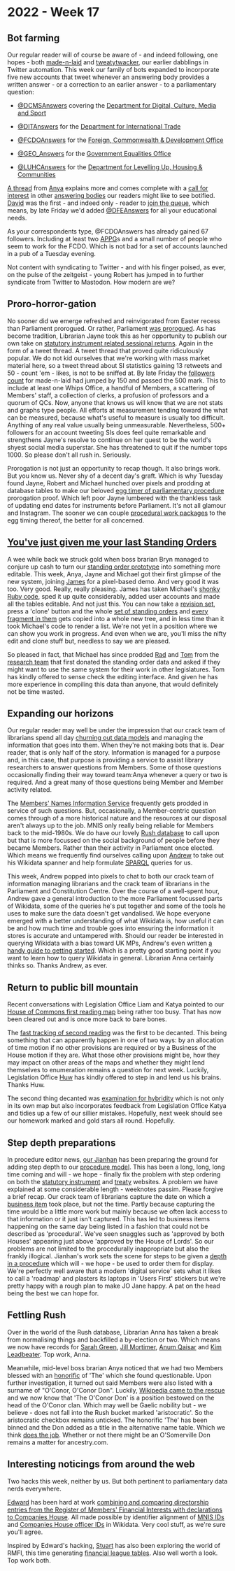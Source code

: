 # 2022 - Week 17

## Bot farming

Our regular reader will of course be aware of - and indeed following, one hopes - both [made-n-laid](https://twitter.com/madenlaid) and [tweatytwacker](https://twitter.com/tweatytwacker), our earlier dabblings in Twitter automation. This week our family of bots expanded to incorporate five new accounts that tweet whenever an answering body provides a written answer - or a correction to an earlier answer - to a parliamentary question:

* [@DCMSAnswers](https://twitter.com/DCMSAnswers) covering the [Department for Digital, Culture, Media and Sport](https://www.gov.uk/government/organisations/department-for-digital-culture-media-sport)

* [@DITAnswers](https://twitter.com/DITAnswers) for the [Department for International Trade](https://www.gov.uk/government/organisations/department-for-international-trade)

* [@FCDOAnswers](https://twitter.com/FCDOAnswers) for the [Foreign, Commonwealth & Development Office](https://www.gov.uk/government/organisations/foreign-commonwealth-development-office)

* [@GEO_Answers](https://twitter.com/GEO_Answers) for the [Government Equalities Office](https://www.gov.uk/government/organisations/government-equalities-office)

* [@LUHCAnswers](https://twitter.com/LUHCAnswers) for the [Department for Levelling Up, Housing & Communities](https://www.gov.uk/government/organisations/department-for-levelling-up-housing-and-communities)

[A thread](https://twitter.com/bitten_/status/1519058552098377735) from [Anya](https://twitter.com/bitten_) explains more and comes complete with a [call for interest](https://twitter.com/bitten_/status/1519059922893352960) in other [answering bodies](https://written-questions.herokuapp.com/answering-bodies) our readers might like to see botified. [David](https://twitter.com/dkernohan) was the first - and indeed only - reader to [join the queue](https://twitter.com/dkernohan/status/1519073675005288449), which means, by late Friday we'd added [@DFEAnswers](https://twitter.com/DFEAnswers) for all your educational needs.

As your correspondents type, @FCDOAnswers has already gained 67 followers. Including at least two [APPG](https://www.parliament.uk/about/mps-and-lords/members/apg/)s and a small number of people who seem to work for the FCDO. Which is not bad for a set of accounts launched in a pub of a Tuesday evening.

Not content with syndicating to Twitter - and with his finger poised, as ever, on the pulse of the zeitgeist - young Robert has jumped in to further syndicate from Twitter to Mastodon. How modern are we?

## Proro-horror-gation

No sooner did we emerge refreshed and reinvigorated from Easter recess than Parliament prorogued. Or rather, Parliament [was prorogued](https://www.supremecourt.uk/cases/docs/uksc-2019-0192-judgment.pdf). As has become tradition, Librarian Jayne took this as her opportunity to publish our own take on [statutory instrument related sessional returns](https://twitter.com/madenlaid/status/1519678119543812096). Again in the form of a tweet thread. A tweet thread that proved quite ridiculously popular. We do not kid ourselves that we're working with mass market material here, so a tweet thread about SI statistics gaining 13 retweets and 50 - count 'em - likes, is not to be sniffed at. By late Friday the [followers count](https://twitter.com/madenlaid/followers) for made-n-laid had jumped by 150 and passed the 500 mark. This to include at least one Whips Office, a handful of Members, a scattering of Members' staff, a collection of clerks, a profusion of professors and a quorum of QCs. Now, anyone that knows us will know that we are not stats and graphs type people. All efforts at measurement tending toward the what can be measured, because what's useful to measure is usually too difficult. Anything of any real value usually being unmeasurable. Nevertheless, 500+ followers for an account tweeting SIs does feel quite remarkable and strengthens Jayne's resolve to continue on her quest to be the world's shyest social media superstar. She has threatened to quit if the number tops 1000. So please don't all rush in. Seriously.

Prorogation is not just an opportunity to recap though. It also brings work. But you know us. Never shy of a decent day's graft. Which is why Tuesday found Jayne, Robert and Michael hunched over pixels and prodding at database tables to make our beloved [egg timer of parliamentary procedure](https://parliament-calendar.herokuapp.com/) prorogation proof. Which left poor Jayne lumbered with the thankless task of updating end dates for instruments before Parliament. It's not all glamour and Instagram. The sooner we can couple [procedural work packages](https://ukparliament.github.io/ontologies/procedure/procedure-ontology.html#d4e222) to the egg timing thereof, the better for all concerned.

## [You've just given me your last Standing Orders](https://www.youtube.com/watch?v=VDIdTC62rQs)

A wee while back we struck gold when boss brarian Bryn managed to conjure up cash to turn our [standing order prototype](https://api.parliament.uk/standing-orders) into something more editable. This week, Anya, Jayne and Michael got their first glimpse of the new system, joining [James](https://twitter.com/jamesjefferies) for a pixel-based demo. And very good it was too. Very good. Really, really pleasing. James has taken Michael's [shonky Ruby code](https://github.com/ukparliament/standing-orders), sped it up quite considerably, added user accounts and made all the tables editable. And not just this. You can now take a [revision set](https://ukparliament.github.io/ontologies/standing-order/standing-order-ontology.html#d4e107), press a 'clone' button and the whole [set of standing orders](https://ukparliament.github.io/ontologies/standing-order/standing-order-ontology.html#d4e118) and [every fragment in them](https://ukparliament.github.io/ontologies/standing-order/standing-order-ontology.html#d4e141) gets copied into a whole new tree, and in less time than it took Michael's code to render a list. We're not yet in a position where we can show you work in progress. And even when we are, you'll miss the nifty edit and clone stuff but, needless to say we are pleased. 

So pleased in fact, that Michael has since prodded [Rad](https://radoslawzubek.com/) and [Tom](https://twitter.com/tomgfleming) from the [research team](https://parlrulesdata.org/) that first donated the standing order data and asked if they might want to use the same system for their work in other legislatures. Tom has kindly offered to sense check the editing interface. And given he has more experience in compiling this data than anyone, that would definitely not be time wasted.

## Expanding our horizons

Our regular reader may well be under the impression that our crack team of librarians spend all day [churning out data models](https://ukparliament.github.io/ontologies/) and managing the information that goes into them. When they're not making bots that is. Dear reader, that is only half of the story. Information is managed for a purpose and, in this case, that purpose is providing a service to assist library researchers to answer questions from Members. Some of those questions occasionally finding their way toward team:Anya whenever a query or two is required. And a great many of those questions being Member and Member activity related.

The [Members' Names Information Service](http://data.parliament.uk/membersdataplatform/) frequently gets prodded in service of such questions. But, occasionally, a Member-centric question comes through of a more historical nature and the resources at our disposal aren't always up to the job. MNIS only really being reliable for Members back to the mid-1980s. We do have our lovely [Rush database](https://membersafter1832.historyofparliamentonline.org/) to call upon but that is more focussed on the social background of people before they became Members. Rather than their activity in Parliament once elected. Which means we frequently find ourselves calling upon [Andrew](https://twitter.com/generalising) to take out his Wikidata spanner and help formulate [SPARQL](https://en.wikipedia.org/wiki/SPARQL) queries for us.

This week, Andrew popped into pixels to chat to both our crack team of information managing librarians and the crack team of librarians in the Parliament and Constitution Centre. Over the course of a well-spent hour, Andrew gave a general introduction to the more Parliament focussed parts of Wikidata, some of the queries he's put together and some of the tools he uses to make sure the data doesn't get vandalised. We hope everyone emerged with a better understanding of what Wikidata is, how useful it can be and how much time and trouble goes into ensuring the information it stores is accurate and untampered with. Should our reader be interested in querying Wikidata with a bias toward UK MPs, Andrew's even written [a handy guide to getting started](https://www.wikidata.org/wiki/Wikidata:WikiProject_British_Politicians/Building_Queries). Which is a pretty good starting point if you want to learn how to query Wikidata in general. Librarian Anna certainly thinks so. Thanks Andrew, as ever.

## Return to public bill mountain

Recent conversations with Legislation Office Liam and Katya pointed to our [House of Commons first reading map](https://ukparliament.github.io/ontologies/procedure/maps/legislation/primary/public-bills/components/commons/first-reading/first-reading.pdf) being rather too busy. That has now been cleared out and is once more back to bare bones.

The [fast tracking of second reading](https://ukparliament.github.io/ontologies/procedure/maps/legislation/primary/public-bills/components/commons/fast-track-second-reading/fast-track-second-reading.pdf) was the first to be decanted. This being something that can apparently happen in one of two ways: by an allocation of time motion if no other provisions are required or by a Business of the House motion if they are. What those other provisions might be, how they may impact on other areas of the maps and whether they might lend themselves to enumeration remains a question for next week. Luckily, Legislation Office [Huw](https://twitter.com/HuwYardley) has kindly offered to step in and lend us his brains. Thanks Huw.

The second thing decanted was [examination for hybridity](https://ukparliament.github.io/ontologies/procedure/maps/legislation/primary/public-bills/components/commons/examination-and-standing-orders-committee/examination-and-standing-orders-committee.pdf) which is not only in its own map but also incorporates feedback from Legislation Office Katya and tidies up a few of our sillier mistakes. Hopefully, next week should see our homework marked and gold stars all round. Hopefully.

## Step depth preparations

In procedure editor news, [our Jianhan](https://twitter.com/jianhanzhu) has been preparing the ground for adding step depth to our [procedure model](https://ukparliament.github.io/ontologies/procedure/procedure-ontology.html). This has been a long, long, long time coming and will - we hope - finally fix the problem with step ordering on both the [statutory instrument](https://statutoryinstruments.parliament.uk/) and [treaty](https://treaties.parliament.uk/) websites. A problem we have explained at some considerable length - weeknotes passim. Please forgive a brief recap. Our crack team of librarians capture the date on which a [business item](https://ukparliament.github.io/ontologies/procedure/procedure-ontology.html#d4e211) took place, but not the time. Partly because capturing the time would be a little more work but mainly because we often lack access to that information or it just isn't captured. This has led to business items happening on the same day being listed in a fashion that could not be described as 'procedural'. We've seen snaggles such as 'approved by both Houses' appearing just above 'approved by the House of Lords'. So our problems are not limited to the procedurally inappropriate but also the frankly illogical. Jianhan's work sets the scene for steps to be given a [depth in a procedure](https://ukparliament.github.io/ontologies/procedure/procedure-ontology.html#d4e289) which will - we hope - be used to order them for display. We're perfectly well aware that a modern 'digital service' sets what it likes to call a 'roadmap' and plasters its laptops in 'Users First' stickers but we're pretty happy with a rough plan to make JO Jane happy. A pat on the head being the best we can hope for.

## Fettling Rush

Over in the world of the Rush database, Librarian Anna has taken a break from normalising things and backfilled a by-election or two. Which means we now have records for [Sarah Green](https://membersafter1832.historyofparliamentonline.org/members/10326), [Jill Mortimer](https://membersafter1832.historyofparliamentonline.org/members/10328), [Anum Qaisar](https://membersafter1832.historyofparliamentonline.org/members/10315) and [Kim Leadbeater](https://membersafter1832.historyofparliamentonline.org/members/10327). Top work, Anna.

Meanwhile, mid-level boss brarian Anya noticed that we had two Members blessed with an [honorific](https://membersafter1832.historyofparliamentonline.org/honorifics) of 'The' which she found questionable. Upon further investigation, it turned out said Members were also listed with a surname of "O'Conor, O'Conor Don". Luckily, [Wikipedia came to the rescue](https://en.wikipedia.org/wiki/O%27Conor#Don) and we now know that 'The O'Conor Don' is a position bestowed on the head of the O'Conor clan. Which may well be Gaelic nobility but - we believe - does not fall into the Rush bucket marked 'aristocratic'. So the aristocratic checkbox remains unticked. The honorific 'The' has been binned and the Don added as a title in the alternative name table. Which we think [does the job](https://membersafter1832.historyofparliamentonline.org/members/7082). Whether or not there might be an O'Somerville Don remains a matter for ancestry.com.

## Interesting noticings from around the web

Two hacks this week, neither by us. But both pertinent to parliamentary data nerds everywhere.

[Edward](https://twitter.com/edwardbetts) has been hard at work [combining and comparing directorship entries from the Register of Members' Financial Interests with declarations to Companies House](http://edwardbetts.com/members_shareholdings/). All made possible by identifier alignment of [MNIS IDs](https://www.wikidata.org/wiki/Property:P10428) and [Companies House officer IDs](https://www.wikidata.org/wiki/Property:P5297) in Wikidata. Very cool stuff, as we're sure you'll agree.

Inspired by Edward's hacking, [Stuart](https://twitter.com/astronomyblog) has also been exploring the world of RMFI, this time generating [financial league tables](https://open-innovations.org/projects/RMFI/). Also well worth a look. Top work both.